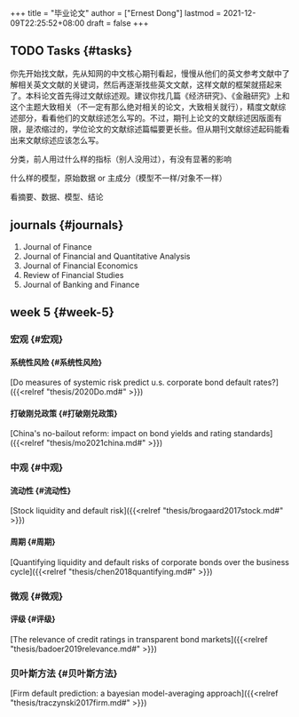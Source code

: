 +++
title = "毕业论文"
author = ["Ernest Dong"]
lastmod = 2021-12-09T22:25:52+08:00
draft = false
+++

## <span class="org-todo todo TODO">TODO</span> Tasks {#tasks}

你先开始找文献，先从知网的中文核心期刊看起，慢慢从他们的英文参考文献中了解相关英文文献的关键词，然后再逐渐找些英文文献，这样文献的框架就搭起来了。本科论文首先得过文献综述观。建议你找几篇《经济研究》、《金融研究》上和这个主题大致相关（不一定有那么绝对相关的论文，大致相关就行），精度文献综述部分，看看他们的文献综述怎么写的。不过，期刊上论文的文献综述因版面有限，是浓缩过的，学位论文的文献综述篇幅要更长些。但从期刊文献综述起码能看出来文献综述应该怎么写。

分类，前人用过什么样的指标（别人没用过），有没有显著的影响

什么样的模型，原始数据 or 主成分（模型不一样/对象不一样）

看摘要、数据、模型、结论


## journals {#journals}

1.  Journal of Finance
2.  Journal of Financial and Quantitative Analysis
3.  Journal of Financial Economics
4.  Review of Financial Studies
5.  Journal of Banking and Finance



## week 5 {#week-5}



### 宏观 {#宏观}


#### 系统性风险 {#系统性风险}

[Do measures of systemic risk predict u.s. corporate bond default rates?]({{<relref "thesis/2020Do.md#" >}})



#### 打破刚兑政策 {#打破刚兑政策}

[China's no-bailout reform: impact on bond yields and rating standards]({{<relref "thesis/mo2021china.md#" >}})


### 中观 {#中观}


#### 流动性 {#流动性}

[Stock liquidity and default risk]({{<relref "thesis/brogaard2017stock.md#" >}})

#### 周期 {#周期}

[Quantifying liquidity and default risks of corporate bonds over the business cycle]({{<relref "thesis/chen2018quantifying.md#" >}})


### 微观 {#微观}


#### 评级 {#评级}

[The relevance of credit ratings in transparent bond markets]({{<relref "thesis/badoer2019relevance.md#" >}})


### 贝叶斯方法 {#贝叶斯方法}

[Firm default prediction: a bayesian model-averaging approach]({{<relref "thesis/traczynski2017firm.md#" >}})
